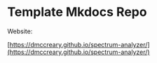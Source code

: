 # Template Mkdocs Repo

Website: 

[https://dmccreary.github.io/spectrum-analyzer/](https://dmccreary.github.io/spectrum-analyzer/)